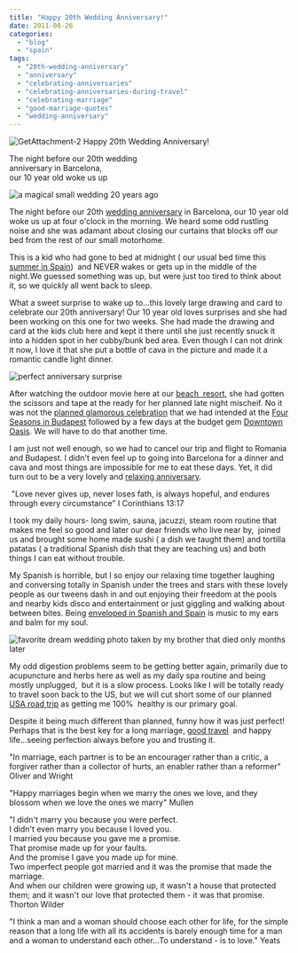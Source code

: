 ```yaml
---
title: "Happy 20th Wedding Anniversary!"
date: 2011-08-26
categories: 
  - "blog"
  - "spain"
tags: 
  - "20th-wedding-anniversary"
  - "anniversary"
  - "celebrating-anniversaries"
  - "celebrating-anniversaries-during-travel"
  - "celebrating-marriage"
  - "good-marriage-quotes"
  - "wedding-anniversary"
---
```


 ![GetAttachment-2](https://pub-ac94b3f306b24c0dba4238943c97f2e1.r2.dev/6a00e5502a95078833015434d78f4d970c.jpg) Happy 20th Wedding Anniversary!

The night before our 20th wedding  
anniversary in Barcelona,  
our 10 year old woke us up

<!--more-->

![a magical small wedding 20 years ago](https://pub-ac94b3f306b24c0dba4238943c97f2e1.r2.dev/6a00e5502a95078833015391040eb7970b.jpg)  
  
  

The night before our 20th [wedding anniversary](https://pub-ac94b3f306b24c0dba4238943c97f2e1.r2.dev/2010/10/celebrating-in-paris-eiffel-tower-family-travel-adventures-abroad-birthdays-weddings-and-anniversari.html "wedding anniversary paris") in Barcelona, our 10 year old woke us up at four o'clock in the morning. We heard some odd rustling noise and she was adamant about closing our curtains that blocks off our bed from the rest of our small motorhome.  
  
This is a kid who had gone to bed at midnight ( our usual bed time this [summer in Spain](https://pub-ac94b3f306b24c0dba4238943c97f2e1.r2.dev/2011/05/best-southern-spain-holiday.html "summer in Spain"))  and NEVER wakes or gets up in the middle of the night.We guessed something was up, but were just too tired to think about it, so we quickly all went back to sleep.  
  
What a sweet surprise to wake up to...this lovely large drawing and card to celebrate our 20th anniversary! Our 10 year old loves surprises and she had been working on this one for two weeks. She had made the drawing and card at the kids club here and kept it there until she just recently snuck it into a hidden spot in her cubby/bunk bed area. Even though I can not drink it now, I love it that she put a bottle of cava in the picture and made it a romantic candle light dinner.  
  
![perfect anniversary surprise](https://pub-ac94b3f306b24c0dba4238943c97f2e1.r2.dev/6a00e5502a95078833015391040f66970b.jpg)  
  
  
  
After watching the outdoor movie here at our [beach  resort](https://pub-ac94b3f306b24c0dba4238943c97f2e1.r2.dev/2007/05/barcelona-beach.html "barcelona beach resort"), she had gotten the scissors and tape at the ready for her planned late night mischeif. No it was not the [planned glamorous celebration](https://pub-ac94b3f306b24c0dba4238943c97f2e1.r2.dev/2011/08/leaving-on-a-jet-plane-just-like-the-song-we-are-leaving-on-a-jet-plane-but-we.html "glamourous celebration budapest") that we had intended at the [Four Seasons in Budapest](http://www.fourseasons.com/budapest/ "four seasons budapest") followed by a few days at the budget gem [Downtown Oasis](http://www.downtownoasis.net/ "downtown oasis"). We will have to do that another time.  
  
I am just not well enough, so we had to cancel our trip and flight to Romania and Budapest. I didn't even feel up to going into Barcelona for a dinner and cava and most things are impossible for me to eat these days. Yet, it did turn out to be a very lovely and [relaxing anniversary](https://pub-ac94b3f306b24c0dba4238943c97f2e1.r2.dev/2007/09/romantic-night.html "relaxing anniversary dubrovnik").  
  
  
 "Love never gives up, never loses fath, is always hopeful, and endures through every circumstance" I Corinthians 13:17  
  
  
I took my daily hours- long swim, sauna, jacuzzi, steam room routine that makes me feel so good and later our dear friends who live near by,  joined us and brought some home made sushi ( a dish we taught them) and tortilla patatas ( a traditional Spanish dish that they are teaching us) and both things I can eat without trouble.  
  
My Spanish is horrible, but I so enjoy our relaxing time together laughing and conversing totally in Spanish under the trees and stars with these lovely people as our tweens dash in and out enjoying their freedom at the pools and nearby kids disco and entertainment or just giggling and walking about between bites. Being [enveloped in Spanish and Spain](https://pub-ac94b3f306b24c0dba4238943c97f2e1.r2.dev/2011/07/what-our-nomadic-travel-lifestyle-looks-like-family-fun.html "enveloped in Spanish and Spain") is music to my ears and balm for my soul.  
  
![favorite dream wedding photo taken by my brother that died only months later](https://pub-ac94b3f306b24c0dba4238943c97f2e1.r2.dev/6a00e5502a95078833014e8af78f01970d.jpg)  
  
  
  
My odd digestion problems seem to be getting better again, primarily due to acupuncture and herbs here as well as my daily spa routine and being mostly unplugged,  but it is a slow process. Looks like I will be totally ready to travel soon back to the US, but we will cut short some of our planned [USA road trip](https://pub-ac94b3f306b24c0dba4238943c97f2e1.r2.dev/2011/06/road-trip-usa.html "usa road trip") as getting me 100%  healthy is our primary goal.  
  
Despite it being much different than planned, funny how it was just perfect! Perhaps that is the best key for a long marriage, [good travel](https://pub-ac94b3f306b24c0dba4238943c97f2e1.r2.dev/2010/02/15-best-tips-for-family-friendly-travel-airplanes-airports-vacation-roadtrips-long-term-family-trave.html "good travel tips")  and happy life...seeing perfection always before you and trusting it.  
  
"In marriage, each partner is to be an encourager rather than a critic, a forgiver rather than a collector of hurts, an enabler rather than a reformer" Oliver and Wright  
  
"Happy marriages begin when we marry the ones we love, and they blossom when we love the ones we marry" Mullen  
  
"I didn't marry you because you were perfect.  
I didn't even marry you because I loved you.  
I married you because you gave me a promise.  
That promise made up for your faults.  
And the promise I gave you made up for mine.  
Two imperfect people got married and it was the promise that made the marriage.  
And when our children were growing up, it wasn't a house that protected them; and it wasn't our love that protected them - it was that promise.  
Thorton Wilder  
  
"I think a man and a woman should choose each other for life, for the simple reason that a long life with all its accidents is barely enough time for a man and a woman to understand each other...To understand - is to love." Yeats
